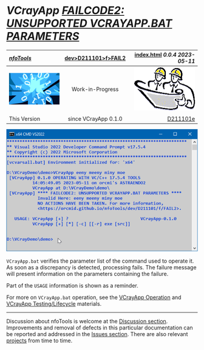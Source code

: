 <!-- index.md 0.0.4                 UTF-8                          2023-05-11
     ----1----|----2----|----3----|----4----|----5----|----6----|----7----|--*

              FAILCODE2: UNSUPPORTED VCRAYAPP.BAT PARAMETERS
     -->

# ***VCrayApp** [FAILCODE2: UNSUPPORTED VCRAYAPP.BAT PARAMETERS](.)*

| ***[nfoTools](../../../../)*** | [dev](../../../)[>D211101](../../)[>f](../)[>FAIL2](.) | [index.html](index.html) ***0.0.4 2023-05-11*** |
| :--                |       :-:          | --: |
| ![nfotools](../../../../images/nfoWorks-2014-06-02-1702-LogoSmall.png) | Work-in-Progress | ![Hard Hat Area](../../../../images/hardhat-logo.gif) |
|              |                     |           |
| This Version | since VCrayApp 0.1.0 | [D211101e](../../e) |

![FAILCODE2 Message](FAIL2-2023-05-11-1410-VCrayApp-0.1.0.png)

`VCrayApp.bat` verifies the parameter list of the command used to operate it.
As soon as a discrepancy is detected, processing fails.   The failure message
will present information on the parameters containing the failure.

Part of the `USAGE` information is shown as a reminder.

For more on `VCrayApp.bat` operation, see the
[VCrayApp Operation](../../b/) and
[VCrayApp Testing/Lifecycle](../../c/) materials.


----

Discussion about nfoTools is welcome at the
[Discussion section](https://github.com/orcmid/nfoTools/discussions).
Improvements and removal of defects in this particular documentation can be
reported and addressed in the
[Issues section](https://github.com/orcmid/nfoTools/issues).  There are also
relevant [projects](https://github.com/orcmid/nfoTools/projects?type=classic)
from time to time.

<!-- ----1----|----2----|----3----|----4----|----5----|----6----|----7----|--*

     0.0.4 2023-05-11T21:17Z Redo the demo screen capture
     0.0.3 2023-05-07T19:47Z Reflect transposition to new location
     0.0.2 2023-04-21T18:45Z Touch-up
     0.0.1 2023-04-14T17:42Z Fix simple typo
     0.0.0 2023-04-12T18:55Z Initial page from 0.0.1 FAIL1 boilerplate.

               *** end D211101/f/FAIL2/index.md ***
     -->
